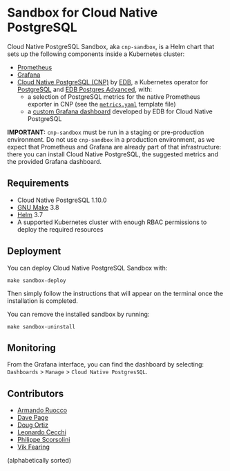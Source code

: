 # Sandbox for Cloud Native PostgreSQL

Cloud Native PostgreSQL Sandbox, aka `cnp-sandbox`, is a Helm chart that
sets up the following components inside a Kubernetes cluster:

- [Prometheus](https://prometheus.io/)
- [Grafana](https://github.com/grafana/grafana)
- [Cloud Native PostgreSQL (CNP)](https://docs.enterprisedb.io/) by [EDB](https://enterprisedb.com/),
  a Kubernetes operator for [PostgreSQL](https://www.postgresql.org/) and
  [EDB Postgres Advanced](https://www.enterprisedb.com/products/edb-postgres-advanced-server-secure-ha-oracle-compatible), with:
    - a selection of PostgreSQL metrics for the native Prometheus exporter in CNP (see the [`metrics.yaml`](charts/cnp-sandbox/templates/metrics.yaml) template file)
    - a [custom Grafana dashboard](charts/dashboard.json) developed by EDB for Cloud Native PostgreSQL

**IMPORTANT:** `cnp-sandbox` must be run in a staging or pre-production
environment. Do not use `cnp-sandbox` in a production environment, as we
expect that Prometheus and Grafana are already part of that infrastructure:
there you can install Cloud Native PostgreSQL, the suggested metrics and the
provided Grafana dashboard.

## Requirements

- Cloud Native PostgreSQL 1.10.0
- [GNU Make](https://www.gnu.org/software/make/) 3.8
- [Helm](https://helm.sh/) 3.7
- A supported Kubernetes cluster with enough RBAC permissions to deploy the required resources

## Deployment

You can deploy Cloud Native PostgreSQL Sandbox with:

```console
make sandbox-deploy
```

Then simply follow the instructions that will appear on the terminal once the
installation is completed.

You can remove the installed sandbox by running:

```console
make sandbox-uninstall
```

## Monitoring

From the Grafana interface, you can find the dashboard by selecting: `Dashboards` > `Manage` > `Cloud Native PostgresSQL`.

## Contributors

- [Armando Ruocco](https://github.com/armru)
- [Dave Page](https://github.com/dpage-edb)
- [Doug Ortiz](https://github.com/dougortiz)
- [Leonardo Cecchi](https://github.com/leonardoce)
- [Philippe Scorsolini](https://github.com/phisco)
- [Vik Fearing](https://github.com/vik-fearing-edb)

(alphabetically sorted)
